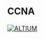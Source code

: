 ## CCNA 
[![ALTIUM](https://img.shields.io/badge/altium%20designer-A5915F?style=for-the-badge&logo=altium%20designer&logoColor=white)]()

